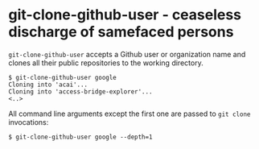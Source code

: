 git-clone-github-user - ceaseless discharge of samefaced persons
================================================================
`git-clone-github-user` accepts a Github user or organization name and clones
all their public repositories to the working directory.
```
$ git-clone-github-user google
Cloning into 'acai'...
Cloning into 'access-bridge-explorer'...
<..>
```
All command line arguments except the first one are passed to `git clone`
invocations:
```
$ git-clone-github-user google --depth=1
```
